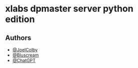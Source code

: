 # xlabs dpmaster server python edition
## Authors

- [@JoelColby](https://www.github.com/JoelColby)
- [@Bluscream](https://github.com/xlabs-mirror)
- [@ChatGPT](https://chat.openai.com)
